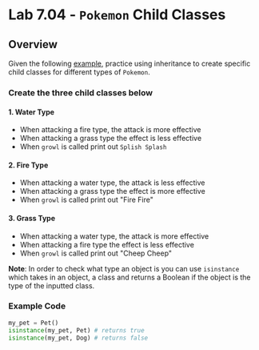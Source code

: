 # Lab 7.04 - `Pokemon` Child Classes

## Overview

Given the following [example], practice using inheritance to create specific child classes for different types of `Pokemon`.

### Create the three child classes below

#### 1. Water Type

* When attacking a fire type, the attack is more effective
* When attacking a grass type the effect is less effective
* When `growl` is called print out `Splish Splash`

#### 2. Fire Type

* When attacking a water type, the attack is less effective
* When attacking a grass type the effect is more effective
* When `growl` is called print out "Fire Fire"

#### 3. Grass Type

* When attacking a water type, the attack is more effective
* When attacking a fire type the effect is less effective
* When `growl` is called print out "Cheep Cheep"

**Note**: In order to check what type an object is you can use `isinstance` which takes in an object, a class and returns a Boolean if the object is the type of the inputted class.

### Example Code

```python
my_pet = Pet()
isinstance(my_pet, Pet) # returns true
isinstance(my_pet, Dog) # returns false
```

[example]: https://teals-introcs.gitbooks.io/2nd-semester-introduction-to-computer-science-pri/content/units/7_unit/04_lesson/example.py
